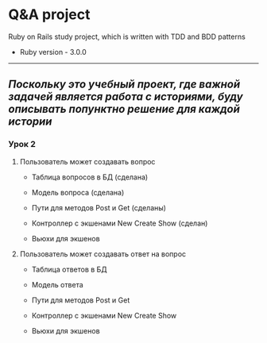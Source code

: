 # Q&A project

Ruby on Rails study project, which is written with TDD and BDD patterns


* Ruby version - 3.0.0

-----

_Поскольку это учебный проект, 
где важной задачей является работа с историями, 
буду описывать попунктно решение для каждой истории_
-----

### Урок 2

1) Пользователь может создавать вопрос 
   
    * Таблица вопросов в БД (сделана) 
      
    * Модель вопроса (сделана)
    
    * Пути для методов Post и Get (сделаны)

    * Контроллер с экшенами New Create Show (сделан)

    * Вьюхи для экшенов
    
2) Пользователь может создавать ответ на вопрос

    * Таблица ответов в БД
  
    * Модель ответа

    * Пути для методов Post и Get

    * Контроллер с экшенами New Create Show

    * Вьюхи для экшенов